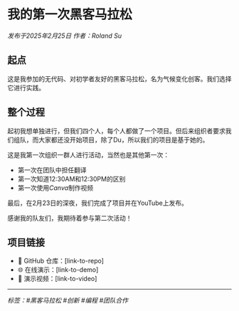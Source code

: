 # 我的第一次黑客马拉松

*发布于2025年2月25日 作者：Roland Su*

## 起点

这是我参加的无代码、对初学者友好的黑客马拉松，名为气候变化创客。我们选择它进行实践。

## 整个过程

起初我想单独进行，但我们四个人，每个人都做了一个项目。但后来组织者要求我们组队，而大家都还没开始项目，除了Du，所以我们的项目是基于她的。

这是我第一次组织一群人进行活动，当然也是其他第一次：
- 第一次在团队中担任翻译
- 第一次知道12:30AM和12:30PM的区别
- 第一次使用*Canva*制作视频

最后，在2月23日的深夜，我们完成了项目并在YouTube上发布。

感谢我的队友们，我期待着参与第二次活动！

## 项目链接
- 🔗 GitHub 仓库：[link-to-repo]
- 🌐 在线演示：[link-to-demo]
- 🎥 演示视频：[link-to-video]

---

*标签：#黑客马拉松 #创新 #编程 #团队合作* 